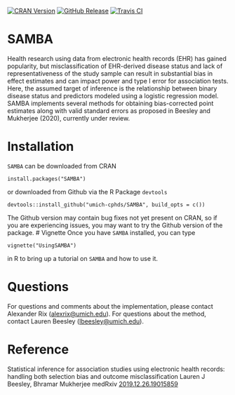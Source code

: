 <!-- Badges -->
[![CRAN
Version](https://img.shields.io/cran/v/mianet?style=flat-square&color=blue&label=CRAN)](https://cran.r-project.org/package=SAMBA)
[![GitHub
Release](https://img.shields.io/github/v/release/umich-cphds/SAMBA?include_prereleases&label=Github&style=flat-square&color=blue)](https://github.com/umich-cphds/SAMBA)
[![Travis
CI](https://img.shields.io/travis/umich-cphds/SAMBA?style=flat-square)](https://travis-ci.org/umich-cphds/SAMBA)

SAMBA
=====

Health research using data from electronic health records (EHR) has
gained popularity, but misclassification of EHR-derived disease status
and lack of representativeness of the study sample can result in
substantial bias in effect estimates and can impact power and type I
error for association tests. Here, the assumed target of inference is
the relationship between binary disease status and predictors modeled
using a logistic regression model. SAMBA implements several methods for
obtaining bias-corrected point estimates along with valid standard
errors as proposed in Beesley and Mukherjee (2020), currently under
review.

Installation
============

`SAMBA` can be downloaded from CRAN

    install.packages("SAMBA")

or downloaded from Github via the R Package `devtools`

    devtools::install_github("umich-cphds/SAMBA", build_opts = c())

The Github version may contain bug fixes not yet present on CRAN, so if
you are experiencing issues, you may want to try the Github version of
the package. \# Vignette Once you have `SAMBA` installed, you can type

    vignette("UsingSAMBA")

in R to bring up a tutorial on `SAMBA` and how to use it.

Questions
=========

For questions and comments about the implementation, please contact
Alexander Rix (<alexrix@umich.edu>). For questions about the method,
contact Lauren Beesley (<lbeesley@umich.edu>).

Reference
=========

Statistical inference for association studies using electronic health
records: handling both selection bias and outcome misclassification
Lauren J Beesley, Bhramar Mukherjee medRxiv
[2019.12.26.19015859](https://doi.org/10.1101/2019.12.26.19015859)
